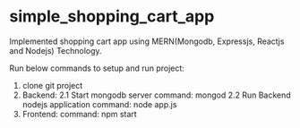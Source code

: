 # simple_shopping_cart_app
Implemented shopping cart app using MERN(Mongodb, Expressjs, Reactjs and Nodejs) Technology.

Run below commands to setup and run project:
1. clone git project
2. Backend:
    2.1 Start mongodb server 
        command: mongod
    2.2 Run Backend nodejs application
        command: node app.js
3. Frontend:
    command: npm start
